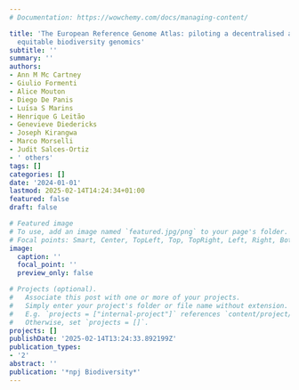 ```yaml
---
# Documentation: https://wowchemy.com/docs/managing-content/

title: 'The European Reference Genome Atlas: piloting a decentralised approach to
  equitable biodiversity genomics'
subtitle: ''
summary: ''
authors:
- Ann M Mc Cartney
- Giulio Formenti
- Alice Mouton
- Diego De Panis
- Luı́sa S Marins
- Henrique G Leitão
- Genevieve Diedericks
- Joseph Kirangwa
- Marco Morselli
- Judit Salces-Ortiz
- ' others'
tags: []
categories: []
date: '2024-01-01'
lastmod: 2025-02-14T14:24:34+01:00
featured: false
draft: false

# Featured image
# To use, add an image named `featured.jpg/png` to your page's folder.
# Focal points: Smart, Center, TopLeft, Top, TopRight, Left, Right, BottomLeft, Bottom, BottomRight.
image:
  caption: ''
  focal_point: ''
  preview_only: false

# Projects (optional).
#   Associate this post with one or more of your projects.
#   Simply enter your project's folder or file name without extension.
#   E.g. `projects = ["internal-project"]` references `content/project/deep-learning/index.md`.
#   Otherwise, set `projects = []`.
projects: []
publishDate: '2025-02-14T13:24:33.892199Z'
publication_types:
- '2'
abstract: ''
publication: '*npj Biodiversity*'
---
```

